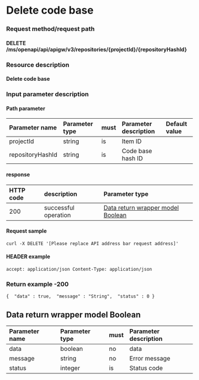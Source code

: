 # Delete code base

### Request method/request path

#### DELETE /ms/openapi/api/apigw/v3/repositories/{projectId}/{repositoryHashId}

### Resource description

#### Delete code base

### Input parameter description

#### Path parameter

| Parameter name   | Parameter type | must | Parameter description | Default value |
| :--------------- | :------------- | :--- | :-------------------- | :------------ |
| projectId        | string         | is   | Item ID               |               |
| repositoryHashId | string         | is   | Code base hash ID     |               |

#### response

| HTTP code | description          | Parameter type                                           |
| :-------- | :------------------- | :------------------------------------------------------- |
| 200       | successful operation | [Data return wrapper model Boolean](delete-code-base.md) |

#### Request sample

```
curl -X DELETE '[Please replace API address bar request address]' 
```

#### HEADER example

```
accept: application/json Content-Type: application/json 
```

### Return example -200

```
{  "data" : true,  "message" : "String",  "status" : 0 } 
```

## Data return wrapper model Boolean

| Parameter name | Parameter type | must | Parameter description |
| :------------- | :------------- | :--- | :-------------------- |
| data           | boolean        | no   | data                  |
| message        | string         | no   | Error message         |
| status         | integer        | is   | Status code           |
